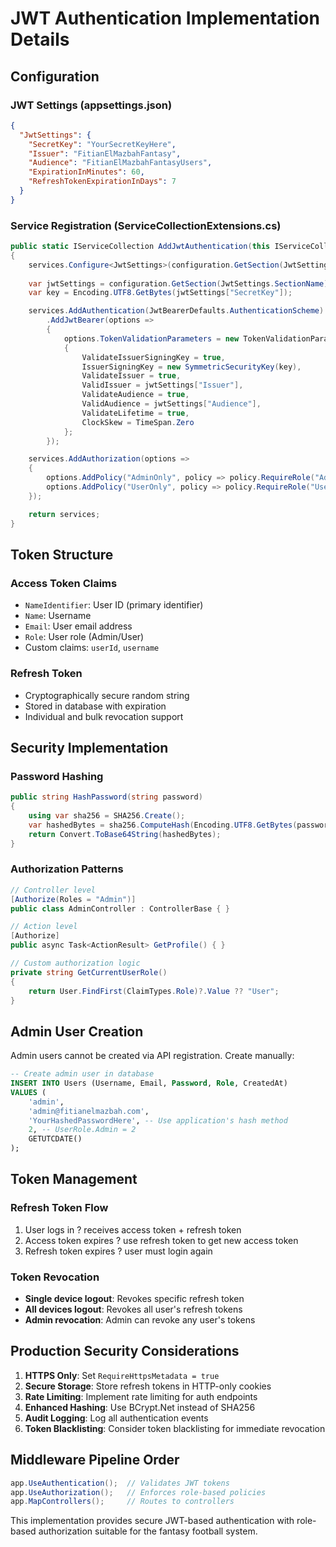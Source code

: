 # JWT Authentication Implementation Details

## Configuration

### JWT Settings (appsettings.json)
```json
{
  "JwtSettings": {
    "SecretKey": "YourSecretKeyHere",
    "Issuer": "FitianElMazbahFantasy",
    "Audience": "FitianElMazbahFantasyUsers",
    "ExpirationInMinutes": 60,
    "RefreshTokenExpirationInDays": 7
  }
}
```

### Service Registration (ServiceCollectionExtensions.cs)
```csharp
public static IServiceCollection AddJwtAuthentication(this IServiceCollection services, IConfiguration configuration)
{
    services.Configure<JwtSettings>(configuration.GetSection(JwtSettings.SectionName));
    
    var jwtSettings = configuration.GetSection(JwtSettings.SectionName);
    var key = Encoding.UTF8.GetBytes(jwtSettings["SecretKey"]);

    services.AddAuthentication(JwtBearerDefaults.AuthenticationScheme)
        .AddJwtBearer(options =>
        {
            options.TokenValidationParameters = new TokenValidationParameters
            {
                ValidateIssuerSigningKey = true,
                IssuerSigningKey = new SymmetricSecurityKey(key),
                ValidateIssuer = true,
                ValidIssuer = jwtSettings["Issuer"],
                ValidateAudience = true,
                ValidAudience = jwtSettings["Audience"],
                ValidateLifetime = true,
                ClockSkew = TimeSpan.Zero
            };
        });

    services.AddAuthorization(options =>
    {
        options.AddPolicy("AdminOnly", policy => policy.RequireRole("Admin"));
        options.AddPolicy("UserOnly", policy => policy.RequireRole("User"));
    });

    return services;
}
```

## Token Structure

### Access Token Claims
- `NameIdentifier`: User ID (primary identifier)
- `Name`: Username
- `Email`: User email address
- `Role`: User role (Admin/User)
- Custom claims: `userId`, `username`

### Refresh Token
- Cryptographically secure random string
- Stored in database with expiration
- Individual and bulk revocation support

## Security Implementation

### Password Hashing
```csharp
public string HashPassword(string password)
{
    using var sha256 = SHA256.Create();
    var hashedBytes = sha256.ComputeHash(Encoding.UTF8.GetBytes(password + "SaltKey"));
    return Convert.ToBase64String(hashedBytes);
}
```

### Authorization Patterns
```csharp
// Controller level
[Authorize(Roles = "Admin")]
public class AdminController : ControllerBase { }

// Action level
[Authorize]
public async Task<ActionResult> GetProfile() { }

// Custom authorization logic
private string GetCurrentUserRole()
{
    return User.FindFirst(ClaimTypes.Role)?.Value ?? "User";
}
```

## Admin User Creation

Admin users cannot be created via API registration. Create manually:

```sql
-- Create admin user in database
INSERT INTO Users (Username, Email, Password, Role, CreatedAt)
VALUES (
    'admin',
    'admin@fitianelmazbah.com',
    'YourHashedPasswordHere', -- Use application's hash method
    2, -- UserRole.Admin = 2
    GETUTCDATE()
);
```

## Token Management

### Refresh Token Flow
1. User logs in ? receives access token + refresh token
2. Access token expires ? use refresh token to get new access token
3. Refresh token expires ? user must login again

### Token Revocation
- **Single device logout**: Revokes specific refresh token
- **All devices logout**: Revokes all user's refresh tokens
- **Admin revocation**: Admin can revoke any user's tokens

## Production Security Considerations

1. **HTTPS Only**: Set `RequireHttpsMetadata = true`
2. **Secure Storage**: Store refresh tokens in HTTP-only cookies
3. **Rate Limiting**: Implement rate limiting for auth endpoints
4. **Enhanced Hashing**: Use BCrypt.Net instead of SHA256
5. **Audit Logging**: Log all authentication events
6. **Token Blacklisting**: Consider token blacklisting for immediate revocation

## Middleware Pipeline Order

```csharp
app.UseAuthentication();  // Validates JWT tokens
app.UseAuthorization();   // Enforces role-based policies
app.MapControllers();     // Routes to controllers
```

This implementation provides secure JWT-based authentication with role-based authorization suitable for the fantasy football system.